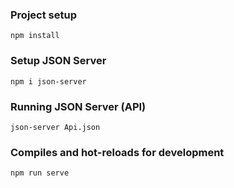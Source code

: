 ### Project setup
```
npm install
```
### Setup JSON Server
```
npm i json-server
```
### Running JSON Server (API)
```
json-server Api.json
```
### Compiles and hot-reloads for development
```
npm run serve
```
